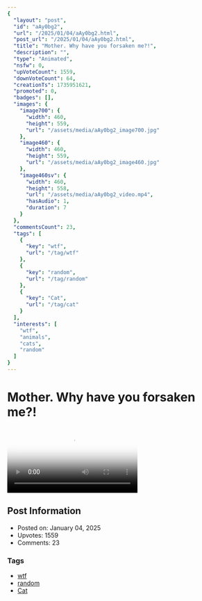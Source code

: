 ```yaml
---
{
  "layout": "post",
  "id": "aAy0bg2",
  "url": "/2025/01/04/aAy0bg2.html",
  "post_url": "/2025/01/04/aAy0bg2.html",
  "title": "Mother. Why have you forsaken me?!",
  "description": "",
  "type": "Animated",
  "nsfw": 0,
  "upVoteCount": 1559,
  "downVoteCount": 64,
  "creationTs": 1735951621,
  "promoted": 0,
  "badges": [],
  "images": {
    "image700": {
      "width": 460,
      "height": 559,
      "url": "/assets/media/aAy0bg2_image700.jpg"
    },
    "image460": {
      "width": 460,
      "height": 559,
      "url": "/assets/media/aAy0bg2_image460.jpg"
    },
    "image460sv": {
      "width": 460,
      "height": 558,
      "url": "/assets/media/aAy0bg2_video.mp4",
      "hasAudio": 1,
      "duration": 7
    }
  },
  "commentsCount": 23,
  "tags": [
    {
      "key": "wtf",
      "url": "/tag/wtf"
    },
    {
      "key": "random",
      "url": "/tag/random"
    },
    {
      "key": "Cat",
      "url": "/tag/cat"
    }
  ],
  "interests": [
    "wtf",
    "animals",
    "cats",
    "random"
  ]
}
---
```


# Mother. Why have you forsaken me?!

<video controls playsinline loop poster="/assets/media/aAy0bg2_image460.jpg">
  <source src="/assets/media/aAy0bg2_video.mp4" type="video/mp4">
  Your browser does not support the video tag.
</video>

## Post Information

- Posted on: January 04, 2025
- Upvotes: 1559
- Comments: 23

### Tags

- [wtf](/tag/wtf)
- [random](/tag/random)
- [Cat](/tag/Cat)

